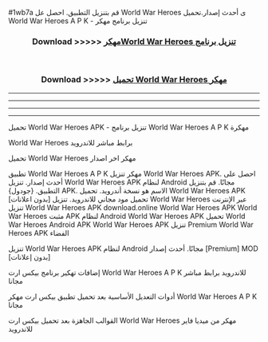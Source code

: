 #1wb7a قم بتنزيل التطبيق. احصل عل World War Heroes  ى أحدث إصدار.تحميل World War Heroes  A P K - تنزيل برنامج مهكر



<div align="center">
<h3>Download >>>>> <a href="https://ar-sites.web.app/?ar= World War Heroes ">مهكرWorld War Heroes  تنزيل برنامج</a></h3><br>

<h3>Download >>>>> <a href="https://ar-sites.web.app/?ar= World War Heroes ">تحميل World War Heroes  مهكر</a></h3>
</div>


----------------------------------------------------------

----------------------------------------------------------

----------------------------------------------------------

----------------------------------------------------------


تحميل World War Heroes  APK - تنزيل برنامج World War Heroes  A P K مهكرة

World War Heroes  برابط مباشر للاندرويد

تحميل World War Heroes  مهكر اخر اصدار

تطبيق World War Heroes  A P K مهكر
تنزيل World War Heroes  APK. احصل على أحدث إصدار.
تنزيل World War Heroes  APK لنظام Android مجانًا.
قم بتنزيل التطبيق. {جودول} APK. الاسم هو نسخة أندرويد.
تحميل World War Heroes  APK [بدون اعلانات]
تحميل مود مجاني للاندرويد.
تنزيل World War Heroes  عبر الإنترنت
تنزيل World War Heroes  APK
download.online World War Heroes  APK
World War Heroes  مثبت APK لنظام Android
World War Heroes  APK
تحميل World War Heroes  Android APK
World War Heroes  APK تنزيل Premium
World War Heroes  APK الفضاء

تنزيل World War Heroes  APK لنظام Android مجانًا. أحدث إصدار [Premium] MOD [بدون إعلانات]

إضافات تهكير برنامج بيكس ارت World War Heroes  A P K للاندرويد برابط مباشر مجانا

أدوات التعديل الأساسية بعد تحميل تطبيق بيكس ارت مهكر World War Heroes  A P K مجانا

القوالب الجاهزة بعد تحميل بيكس ارت World War Heroes  مهكر من ميديا فاير للاندرويد



